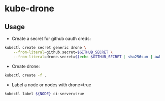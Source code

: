 # kube-drone

## Usage
* Create a secret for github oauth creds:
```bash
kubectl create secret generic drone \
    --from-literal=github.secret=$GITHUB_SECRET \
    --from-literal=drone.secret=$(echo $GITHUB_SECRET | sha256sum | awk '{print $1}')
```

* Create drone:
```bash
kubectl create -f .
```

* Label a node or nodes with drone=true
```bash
kubectl label ${NODE} ci-server=true
```
